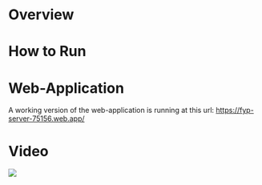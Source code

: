 # Overview

# How to Run

# Web-Application
A working version of the web-application is running at this url: https://fyp-server-75156.web.app/

# Video
[![](https://img.youtube.com/vi/WUEWjwHHnis/0.jpg)](https://www.youtube.com/watch?v=WUEWjwHHnis)
